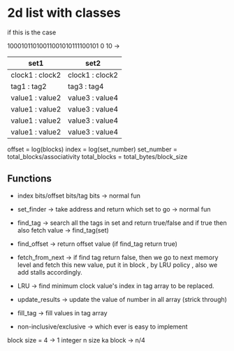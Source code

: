 # 2d list with classes

if this is the case

10001011010011001010111100101 0 10 ->

| set1            | set2            |
| --------------- | --------------- |
| clock1 : clock2 | clock1 : clock2 |
| tag1 : tag2     | tag3 : tag4     |
| value1 : value2 | value3 : value4 |
| value1 : value2 | value3 : value4 |
| value1 : value2 | value3 : value4 |
| value1 : value2 | value3 : value4 |

offset = log(blocks)
index = log(set_number)
set_number = total_blocks/associativity
total_blocks = total_bytes/block_size

## Functions

- index bits/offset bits/tag bits -> normal fun
- set_finder -> take address and return which set to go -> normal fun
- find_tag -> search all the tags in set and return true/false and if true then also fetch value -> find_tag(set)
- find_offset -> return offset value (if find_tag return true)
- fetch_from_next -> if find tag return false, then we go to next memory level and fetch this new value, put it in block , by LRU policy , also we add stalls accordingly.

- LRU -> find minimum clock value's index in tag array to be replaced.
- update_results -> update the value of number in all array (strick through)
- fill_tag -> fill values in tag array
- non-inclusive/exclusive -> which ever is easy to implement

block size = 4 -> 1 integer
n size ka block -> n/4
